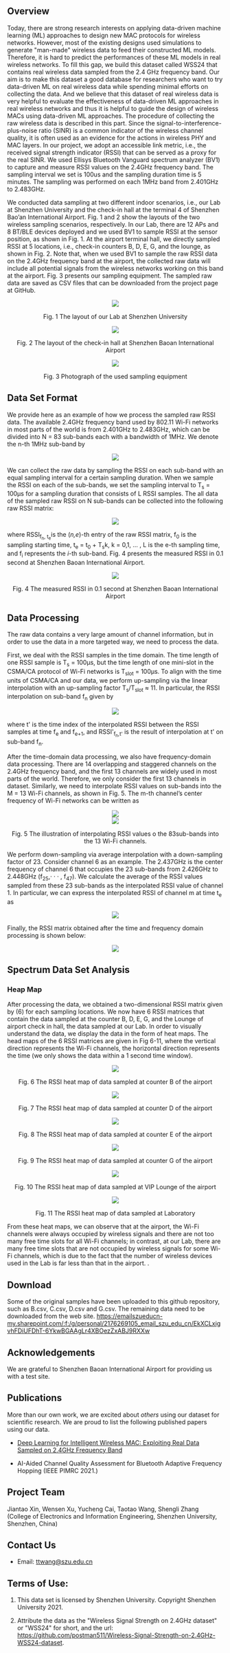 


## Overview
Today, there are strong research interests on applying data-driven machine learning (ML) approaches to design new MAC protocols for wireless networks. However, most of the existing designs used simulations to generate "man-made" wireless data to feed their constructed ML models. Therefore, it is hard to predict the performances of these ML models in real wireless networks. To fill this gap, we build this dataset called WSS24 that contains real wireless data sampled from the 2.4 GHz frequency band. Our aim is to make this dataset a good database for researchers who want to try data-driven ML on real wireless data while spending minimal efforts on collecting the data. And we believe that this dataset of real wireless data is very helpful to evaluate the effectiveness of data-driven ML approaches in real wireless networks and thus it is helpful to guide the design of wireless MACs using data-driven ML approaches. The procedure of collecting the raw wireless data is described in this part. Since the signal-to-interference-plus-noise ratio (SINR) is a common indicator of the wireless channel quality, it is often used as an evidence for the actions in wireless PHY and MAC layers. In our project, we adopt an accessible link metric, i.e., the received signal strength indicator (RSSI) that can be served as a proxy for the real SINR. We used Ellisys Bluetooth Vanguard spectrum analyzer (BV1) to capture and measure RSSI values on the 2.4GHz frequency band. The sampling interval we set is 100us and the sampling duration time is 5 minutes. The sampling was performed on each 1MHz band from 2.401GHz to 2.483GHz. 

We conducted data sampling at two different indoor scenarios, i.e., our Lab at Shenzhen University and the check-in hall at the terminal 4 of Shenzhen Bao’an International Airport. Fig. 1 and 2 show the layouts of the two wireless sampling scenarios, respectively. In our Lab, there are 12 APs and 8 BT/BLE devices deployed and we used BV1 to sample RSSI at the sensor position, as shown in Fig. 1. At the airport terminal hall, we directly sampled RSSI at 5 locations, i.e., check-in counters B, D, E, G, and the lounge, as shown in Fig. 2. Note that, when we used BV1 to sample the raw RSSI data on the 2.4GHz frequency band at the airport, the collected raw data will include all potential signals from the wireless networks working on this band at the airport. Fig. 3 presents our sampling equipment. The sampled raw data are saved as CSV files that can be downloaded from the project page at GitHub.

<div align=center><img src="picture/location-lab.png" /></div>


<p align="center">
Fig. 1 The layout of our Lab at Shenzhen University
</p>


<div align=center><img src="picture/airport.png" /></div>

<p align="center">
    Fig. 2 The layout of the check-in hall at Shenzhen Baoan International Airport
</p>



<div align=center><img src="picture/device.png"  /></div>

<p align="center">
    Fig. 3 Photograph of the used sampling equipment
</p>


## Data Set Format

We provide here as an example of how we process the sampled raw RSSI data. The available 2.4GHz frequency band used by 802.11 Wi-Fi networks in most parts of the world is from 2.401GHz to 2.483GHz, which can be divided into N = 83 sub-bands each with a bandwidth of 1MHz. We denote the n-th 1MHz sub-band by

<div align=center><img src="picture/1.png" /></div>


We can collect the raw data by sampling the RSSI on each sub-band with an equal sampling interval for a certain sampling duration. When we sample the RSSI on each of the sub-bands, we set the sampling interval to T<sub>s</sub> = 100µs for a sampling duration that consists of L RSSI samples. The all data of the sampled raw RSSI on N sub-bands can be collected into the following raw RSSI matrix:

<div align=center><img src="picture/2.png" /></div>

where RSSI<sub>f<sub>n</sub>, t<sub>e</sub></sub>is the (*n,e*)-th entry of the raw RSSI matrix, f<sub>0</sub> is the sampling starting time,   t<sub>e</sub> = t<sub>0</sub> + T<sub>s</sub>k, k = 0,1, ... , L is the e-th sampling time, and  f<sub>i</sub> represents the *i*-th sub-band. Fig. 4 presents the measured RSSI in 0.1 second at Shenzhen Baoan International Airport.

<div align=center><img src="picture/rssi.png" /></div>

<p align="center">
    Fig. 4 The measured RSSI in 0.1 second at Shenzhen Baoan International Airport
</p>


## Data Processing

The raw data contains a very large amount of channel information, but in order to use the data in a more targeted way, we need to process the data.

First, we deal with the RSSI samples in the time domain. The time length of one RSSI sample is T<sub>s</sub> = 100µs, but the time length of one mini-slot in the CSMA/CA protocol of Wi-Fi networks is T<sub>slot</sub> = 100µs. To align with the time units of CSMA/CA and our data, we perform up-sampling via the linear interpolation with an up-sampling factor T<sub>s</sub>/T<sub>slot</sub> ≈ 11. In particular, the RSSI interpolation on sub-band f<sub>n</sub> given by

<div align=center><img src="picture/3.png" /></div>

where t' is the time index of the interpolated RSSI between the RSSI samples at time f<sub>e</sub> and f<sub>e+1</sub>, and RSSI'<sub>f<sub>n</sub>,t'</sub> is the result of interpolation at t' on sub-band f<sub>n</sub>.

After the time-domain data processing, we also have frequency-domain data processing. There are 14 overlapping and staggered channels on the 2.4GHz frequency band, and the first 13 channels are widely used in most parts of the world. Therefore, we only consider the first 13 channels in dataset. Similarly, we need to interpolate RSSI values on sub-bands into the M = 13 Wi-Fi channels, as shown in Fig. 5. The m-th channel’s center frequency of Wi-Fi networks can be written as

<div align=center><img src="picture/4.png" /></div>


<div align=center><img src="picture/channel13.png" /></div>


<p align="center">
    Fig. 5 The illustration of interpolating RSSI values o the 83sub-bands into the 13 Wi-Fi channels.
</p>

We perform down-sampling via average interpolation with a down-sampling factor of 23. Consider channel 6 as an example. The 2.437GHz is the center frequency of channel 6 that occupies the 23 sub-bands from 2.426GHz to 2.448GHz (f<sub>25</sub>,· · · , f<sub>47</sub>). We calculate the average of the RSSI values sampled from these 23 sub-bands as the interpolated RSSI value of channel 1. In particular, we can express the interpolated RSSI of channel m at time t<sub>e</sub> as

<div align=center><img src="picture/5.png" /></div>


Finally, the RSSI matrix obtained after the time and frequency domain processing is shown below:

<div align=center><img src="picture/6.png" /></div>


## Spectrum Data Set Analysis

### Heap Map
After processing the data, we obtained a two-dimensional RSSI matrix given by (6) for each sampling locations. We now have 6 RSSI matrices that contain the data sampled at the counter B, D, E, G, and the Lounge of airport check in hall, the data sampled at our Lab. In order to visually understand the data, we display the data in the form of heat maps. The head maps of the 6 RSSI matrices are given in Fig 6-11, where the vertical direction represents the Wi-Fi channels, the horizontal direction represents the time (we only shows the data within a 1 second time window). 

<div align=center><img src="picture/B.png" /></div>

<p align="center">
      Fig. 6 The RSSI heat map of data sampled at counter B of the airport
  </p>

<div align=center><img src="picture/D.png" /></div>


<p align="center">
      Fig. 7 The RSSI heat map of data sampled at counter D of the airport
  </p>

<div align=center><img src="picture/E.png" /></div>

<p align="center">
      Fig. 8 The RSSI heat map of data sampled at counter E of the airport
  </p>										

<div align=center><img src="picture/G.png" /></div>

<p align="center">
    Fig. 9 The RSSI heat map of data sampled at counter G of the airport
  </p>

<div align=center><img src="picture/Lounge.png" /></div>

<p align="center">
      Fig. 10 The RSSI heat map of data sampled at VIP Lounge of the airport
  </p>

<div align=center><img src="picture/Lab.png" /></div>


<p align="center">
      Fig. 11 The RSSI heat map of data sampled at Laboratory
  </p>

From these heat maps, we can observe that at the airport, the Wi-Fi channels were always occupied by wireless signals and there are not too many free time slots for all Wi-Fi channels; in contrast, at our Lab, there are many free time slots that are not occupied by wireless signals for some Wi-Fi channels, which is due to the fact that the number of wireless devices used in the Lab is far less than that in the airport. .

## Download

Some of the original samples have been uploaded to this github repository, such as B.csv, C.csv, D.csv and G.csv. The remaining data need to be downloaded from the web site.
 https://emailszueducn-my.sharepoint.com/:f:/g/personal/2176269105_email_szu_edu_cn/EkXCLxigvhFDiUFDhT-6YkwBGAAgLr4XBOezZxABJ9RXXw

## Acknowledgements
We are grateful to Shenzhen Baoan International Airport for providing us with a test site.

## Publications

More than our own work, we are excited about *others* using our dataset for scientific research. We are proud to list the following published papers using our data.

* [Deep Learning for Intelligent Wireless MAC: Exploiting Real Data Sampled on 2.4GHz Frequency Band](https://arxiv.org/pdf/2106.10307.pdf)

* AI-Aided Channel Quality Assessment for Bluetooth Adaptive Frequency Hopping (IEEE PIMRC 2021.)

## Project Team

Jiantao Xin, Wensen Xu, Yucheng Cai, Taotao Wang, Shengli Zhang (College of Electronics and Information Engineering, Shenzhen University, Shenzhen, China)



## Contact Us
* Email: ttwang@szu.edu.cn

## Terms of Use:
1. This data set is licensed by Shenzhen University. Copyright Shenzhen University 2021. 

2. Attribute the data as the "Wireless Signal Strength on 2.4GHz dataset" or "WSS24" for short, and the url: https://github.com/postman511/Wireless-Signal-Strength-on-2.4GHz-WSS24-dataset.  

